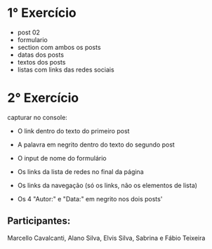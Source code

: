 # 1° Exercício
- post 02
- formulario
- section com ambos os posts
- datas dos posts
- textos dos posts
- listas com links das redes sociais

# 2° Exercício
capturar no console:
- O link dentro do texto do primeiro post

- A palavra em negrito dentro do texto do segundo post

- O input de nome do formulário

- Os links da lista de redes no final da página

- Os links da navegação (só os links, não os elementos de lista)

- Os 4 "Autor:" e "Data:" em negrito nos dois posts'

## Participantes:
Marcello Cavalcanti, Alano Silva, Elvis Silva, Sabrina e Fábio Teixeira